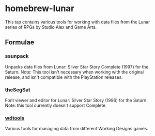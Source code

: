 # homebrew-lunar

This tap contains various tools for working with data files from the Lunar series of RPGs by Studio Alex and Game Arts.

## Formulae

### ssunpack

Unpacks data files from Lunar: Silver Star Story Complete (1997) for the Saturn. Note: This tool isn't necessary when working with the original release, and isn't compatible with the PlayStation releases.

### [theSegSat](https://github.com/doyousketch2/theSegSat)

Font viewer and editor for Lunar: Silver Star Story (1996) for the Saturn. Note: this tool currently doesn't support Complete.

### [wdtools](https://github.com/suppertails66/wdtools)

Various tools for managing data from different Working Designs games.
